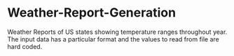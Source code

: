 # Weather-Report-Generation
Weather Reports of US states showing temperature ranges throughout year.
The input data has a particular format and the values to read from file are hard coded.
